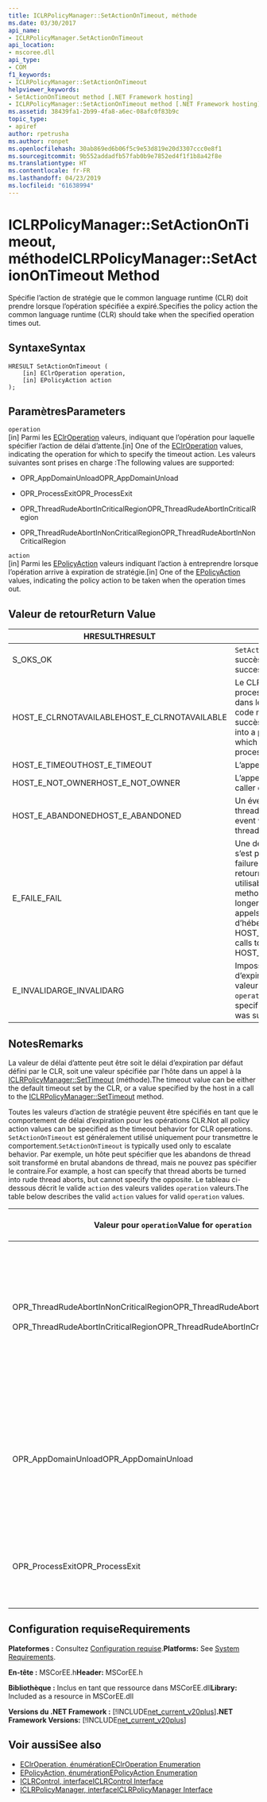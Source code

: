 ```yaml
---
title: ICLRPolicyManager::SetActionOnTimeout, méthode
ms.date: 03/30/2017
api_name:
- ICLRPolicyManager.SetActionOnTimeout
api_location:
- mscoree.dll
api_type:
- COM
f1_keywords:
- ICLRPolicyManager::SetActionOnTimeout
helpviewer_keywords:
- SetActionOnTimeout method [.NET Framework hosting]
- ICLRPolicyManager::SetActionOnTimeout method [.NET Framework hosting]
ms.assetid: 38439fa1-2b99-4fa8-a6ec-08afc0f83b9c
topic_type:
- apiref
author: rpetrusha
ms.author: ronpet
ms.openlocfilehash: 30ab869ed6b06f5c9e53d819e20d3307ccc0e8f1
ms.sourcegitcommit: 9b552addadfb57fab0b9e7852ed4f1f1b8a42f8e
ms.translationtype: HT
ms.contentlocale: fr-FR
ms.lasthandoff: 04/23/2019
ms.locfileid: "61638994"
---
```

# <a name="iclrpolicymanagersetactionontimeout-method"></a><span data-ttu-id="80b32-102">ICLRPolicyManager::SetActionOnTimeout, méthode</span><span class="sxs-lookup"><span data-stu-id="80b32-102">ICLRPolicyManager::SetActionOnTimeout Method</span></span>
<span data-ttu-id="80b32-103">Spécifie l’action de stratégie que le common language runtime (CLR) doit prendre lorsque l’opération spécifiée a expiré.</span><span class="sxs-lookup"><span data-stu-id="80b32-103">Specifies the policy action the common language runtime (CLR) should take when the specified operation times out.</span></span>  
  
## <a name="syntax"></a><span data-ttu-id="80b32-104">Syntaxe</span><span class="sxs-lookup"><span data-stu-id="80b32-104">Syntax</span></span>  
  
```  
HRESULT SetActionOnTimeout (  
    [in] EClrOperation operation,  
    [in] EPolicyAction action  
);  
```  
  
## <a name="parameters"></a><span data-ttu-id="80b32-105">Paramètres</span><span class="sxs-lookup"><span data-stu-id="80b32-105">Parameters</span></span>  
 `operation`  
 <span data-ttu-id="80b32-106">[in] Parmi les [EClrOperation](../../../../docs/framework/unmanaged-api/hosting/eclroperation-enumeration.md) valeurs, indiquant que l’opération pour laquelle spécifier l’action de délai d’attente.</span><span class="sxs-lookup"><span data-stu-id="80b32-106">[in] One of the [EClrOperation](../../../../docs/framework/unmanaged-api/hosting/eclroperation-enumeration.md) values, indicating the operation for which to specify the timeout action.</span></span> <span data-ttu-id="80b32-107">Les valeurs suivantes sont prises en charge :</span><span class="sxs-lookup"><span data-stu-id="80b32-107">The following values are supported:</span></span>  
  
- <span data-ttu-id="80b32-108">OPR_AppDomainUnload</span><span class="sxs-lookup"><span data-stu-id="80b32-108">OPR_AppDomainUnload</span></span>  
  
- <span data-ttu-id="80b32-109">OPR_ProcessExit</span><span class="sxs-lookup"><span data-stu-id="80b32-109">OPR_ProcessExit</span></span>  
  
- <span data-ttu-id="80b32-110">OPR_ThreadRudeAbortInCriticalRegion</span><span class="sxs-lookup"><span data-stu-id="80b32-110">OPR_ThreadRudeAbortInCriticalRegion</span></span>  
  
- <span data-ttu-id="80b32-111">OPR_ThreadRudeAbortInNonCriticalRegion</span><span class="sxs-lookup"><span data-stu-id="80b32-111">OPR_ThreadRudeAbortInNonCriticalRegion</span></span>  
  
 `action`  
 <span data-ttu-id="80b32-112">[in] Parmi les [EPolicyAction](../../../../docs/framework/unmanaged-api/hosting/epolicyaction-enumeration.md) valeurs indiquant l’action à entreprendre lorsque l’opération arrive à expiration de stratégie.</span><span class="sxs-lookup"><span data-stu-id="80b32-112">[in] One of the [EPolicyAction](../../../../docs/framework/unmanaged-api/hosting/epolicyaction-enumeration.md) values, indicating the policy action to be taken when the operation times out.</span></span>  
  
## <a name="return-value"></a><span data-ttu-id="80b32-113">Valeur de retour</span><span class="sxs-lookup"><span data-stu-id="80b32-113">Return Value</span></span>  
  
|<span data-ttu-id="80b32-114">HRESULT</span><span class="sxs-lookup"><span data-stu-id="80b32-114">HRESULT</span></span>|<span data-ttu-id="80b32-115">Description</span><span class="sxs-lookup"><span data-stu-id="80b32-115">Description</span></span>|  
|-------------|-----------------|  
|<span data-ttu-id="80b32-116">S_OK</span><span class="sxs-lookup"><span data-stu-id="80b32-116">S_OK</span></span>|<span data-ttu-id="80b32-117">`SetActionOnTimeout` retourné avec succès.</span><span class="sxs-lookup"><span data-stu-id="80b32-117">`SetActionOnTimeout` returned successfully.</span></span>|  
|<span data-ttu-id="80b32-118">HOST_E_CLRNOTAVAILABLE</span><span class="sxs-lookup"><span data-stu-id="80b32-118">HOST_E_CLRNOTAVAILABLE</span></span>|<span data-ttu-id="80b32-119">Le CLR n’a pas été chargé dans un processus ou le CLR est dans un état dans lequel il ne peut pas exécuter le code managé ou traiter l’appel avec succès.</span><span class="sxs-lookup"><span data-stu-id="80b32-119">The CLR has not been loaded into a process, or the CLR is in a state in which it cannot run managed code or process the call successfully.</span></span>|  
|<span data-ttu-id="80b32-120">HOST_E_TIMEOUT</span><span class="sxs-lookup"><span data-stu-id="80b32-120">HOST_E_TIMEOUT</span></span>|<span data-ttu-id="80b32-121">L’appel a expiré.</span><span class="sxs-lookup"><span data-stu-id="80b32-121">The call timed out.</span></span>|  
|<span data-ttu-id="80b32-122">HOST_E_NOT_OWNER</span><span class="sxs-lookup"><span data-stu-id="80b32-122">HOST_E_NOT_OWNER</span></span>|<span data-ttu-id="80b32-123">L’appelant ne possède pas le verrou.</span><span class="sxs-lookup"><span data-stu-id="80b32-123">The caller does not own the lock.</span></span>|  
|<span data-ttu-id="80b32-124">HOST_E_ABANDONED</span><span class="sxs-lookup"><span data-stu-id="80b32-124">HOST_E_ABANDONED</span></span>|<span data-ttu-id="80b32-125">Un événement a été annulé alors qu’un thread bloqué ou Fibre l’attendait.</span><span class="sxs-lookup"><span data-stu-id="80b32-125">An event was canceled while a blocked thread or fiber was waiting on it.</span></span>|  
|<span data-ttu-id="80b32-126">E_FAIL</span><span class="sxs-lookup"><span data-stu-id="80b32-126">E_FAIL</span></span>|<span data-ttu-id="80b32-127">Une défaillance catastrophique inconnue s’est produite.</span><span class="sxs-lookup"><span data-stu-id="80b32-127">An unknown catastrophic failure occurred.</span></span> <span data-ttu-id="80b32-128">Une fois une méthode retourne E_FAIL, le CLR n’est plus utilisable au sein du processus.</span><span class="sxs-lookup"><span data-stu-id="80b32-128">After a method returns E_FAIL, the CLR is no longer usable within the process.</span></span> <span data-ttu-id="80b32-129">Les appels suivants aux méthodes d’hébergement retournent HOST_E_CLRNOTAVAILABLE.</span><span class="sxs-lookup"><span data-stu-id="80b32-129">Subsequent calls to hosting methods return HOST_E_CLRNOTAVAILABLE.</span></span>|  
|<span data-ttu-id="80b32-130">E_INVALIDARG</span><span class="sxs-lookup"><span data-stu-id="80b32-130">E_INVALIDARG</span></span>|<span data-ttu-id="80b32-131">Impossible de définir un délai d’expiration spécifié `operation`, ou une valeur non valide a été fournie pour `operation`.</span><span class="sxs-lookup"><span data-stu-id="80b32-131">A timeout cannot be set for the specified `operation`, or an invalid value was supplied for `operation`.</span></span>|  
  
## <a name="remarks"></a><span data-ttu-id="80b32-132">Notes</span><span class="sxs-lookup"><span data-stu-id="80b32-132">Remarks</span></span>  
 <span data-ttu-id="80b32-133">La valeur de délai d’attente peut être soit le délai d’expiration par défaut défini par le CLR, soit une valeur spécifiée par l’hôte dans un appel à la [ICLRPolicyManager::SetTimeout](../../../../docs/framework/unmanaged-api/hosting/iclrpolicymanager-settimeout-method.md) (méthode).</span><span class="sxs-lookup"><span data-stu-id="80b32-133">The timeout value can be either the default timeout set by the CLR, or a value specified by the host in a call to the [ICLRPolicyManager::SetTimeout](../../../../docs/framework/unmanaged-api/hosting/iclrpolicymanager-settimeout-method.md) method.</span></span>  
  
 <span data-ttu-id="80b32-134">Toutes les valeurs d’action de stratégie peuvent être spécifiés en tant que le comportement de délai d’expiration pour les opérations CLR.</span><span class="sxs-lookup"><span data-stu-id="80b32-134">Not all policy action values can be specified as the timeout behavior for CLR operations.</span></span> <span data-ttu-id="80b32-135">`SetActionOnTimeout` est généralement utilisé uniquement pour transmettre le comportement.</span><span class="sxs-lookup"><span data-stu-id="80b32-135">`SetActionOnTimeout` is typically used only to escalate behavior.</span></span> <span data-ttu-id="80b32-136">Par exemple, un hôte peut spécifier que les abandons de thread soit transformé en brutal abandons de thread, mais ne pouvez pas spécifier le contraire.</span><span class="sxs-lookup"><span data-stu-id="80b32-136">For example, a host can specify that thread aborts be turned into rude thread aborts, but cannot specify the opposite.</span></span> <span data-ttu-id="80b32-137">Le tableau ci-dessous décrit le valide `action` des valeurs valides `operation` valeurs.</span><span class="sxs-lookup"><span data-stu-id="80b32-137">The table below describes the valid `action` values for valid `operation` values.</span></span>  
  
|<span data-ttu-id="80b32-138">Valeur pour `operation`</span><span class="sxs-lookup"><span data-stu-id="80b32-138">Value for `operation`</span></span>|<span data-ttu-id="80b32-139">Valeurs valides pour `action`</span><span class="sxs-lookup"><span data-stu-id="80b32-139">Valid values for `action`</span></span>|  
|---------------------------|-------------------------------|  
|<span data-ttu-id="80b32-140">OPR_ThreadRudeAbortInNonCriticalRegion</span><span class="sxs-lookup"><span data-stu-id="80b32-140">OPR_ThreadRudeAbortInNonCriticalRegion</span></span><br /><br /> <span data-ttu-id="80b32-141">OPR_ThreadRudeAbortInCriticalRegion</span><span class="sxs-lookup"><span data-stu-id="80b32-141">OPR_ThreadRudeAbortInCriticalRegion</span></span>|<span data-ttu-id="80b32-142">-   eRudeAbortThread</span><span class="sxs-lookup"><span data-stu-id="80b32-142">-   eRudeAbortThread</span></span><br /><span data-ttu-id="80b32-143">-   eUnloadAppDomain</span><span class="sxs-lookup"><span data-stu-id="80b32-143">-   eUnloadAppDomain</span></span><br /><span data-ttu-id="80b32-144">-   eRudeUnloadAppDomain</span><span class="sxs-lookup"><span data-stu-id="80b32-144">-   eRudeUnloadAppDomain</span></span><br /><span data-ttu-id="80b32-145">-   eExitProcess</span><span class="sxs-lookup"><span data-stu-id="80b32-145">-   eExitProcess</span></span><br /><span data-ttu-id="80b32-146">-   eFastExitProcess</span><span class="sxs-lookup"><span data-stu-id="80b32-146">-   eFastExitProcess</span></span><br /><span data-ttu-id="80b32-147">-   eRudeExitProcess</span><span class="sxs-lookup"><span data-stu-id="80b32-147">-   eRudeExitProcess</span></span><br /><span data-ttu-id="80b32-148">-   eDisableRuntime</span><span class="sxs-lookup"><span data-stu-id="80b32-148">-   eDisableRuntime</span></span>|  
|<span data-ttu-id="80b32-149">OPR_AppDomainUnload</span><span class="sxs-lookup"><span data-stu-id="80b32-149">OPR_AppDomainUnload</span></span>|<span data-ttu-id="80b32-150">-   eUnloadAppDomain</span><span class="sxs-lookup"><span data-stu-id="80b32-150">-   eUnloadAppDomain</span></span><br /><span data-ttu-id="80b32-151">-   eRudeUnloadAppDomain</span><span class="sxs-lookup"><span data-stu-id="80b32-151">-   eRudeUnloadAppDomain</span></span><br /><span data-ttu-id="80b32-152">-   eExitProcess</span><span class="sxs-lookup"><span data-stu-id="80b32-152">-   eExitProcess</span></span><br /><span data-ttu-id="80b32-153">-   eFastExitProcess</span><span class="sxs-lookup"><span data-stu-id="80b32-153">-   eFastExitProcess</span></span><br /><span data-ttu-id="80b32-154">-   eRudeExitProcess</span><span class="sxs-lookup"><span data-stu-id="80b32-154">-   eRudeExitProcess</span></span><br /><span data-ttu-id="80b32-155">-   eDisableRuntime</span><span class="sxs-lookup"><span data-stu-id="80b32-155">-   eDisableRuntime</span></span>|  
|<span data-ttu-id="80b32-156">OPR_ProcessExit</span><span class="sxs-lookup"><span data-stu-id="80b32-156">OPR_ProcessExit</span></span>|<span data-ttu-id="80b32-157">-   eExitProcess</span><span class="sxs-lookup"><span data-stu-id="80b32-157">-   eExitProcess</span></span><br /><span data-ttu-id="80b32-158">-   eFastExitProcess</span><span class="sxs-lookup"><span data-stu-id="80b32-158">-   eFastExitProcess</span></span><br /><span data-ttu-id="80b32-159">-   eRudeExitProcess</span><span class="sxs-lookup"><span data-stu-id="80b32-159">-   eRudeExitProcess</span></span><br /><span data-ttu-id="80b32-160">-   eDisableRuntime</span><span class="sxs-lookup"><span data-stu-id="80b32-160">-   eDisableRuntime</span></span>|  
  
## <a name="requirements"></a><span data-ttu-id="80b32-161">Configuration requise</span><span class="sxs-lookup"><span data-stu-id="80b32-161">Requirements</span></span>  
 <span data-ttu-id="80b32-162">**Plateformes :** Consultez [Configuration requise](../../../../docs/framework/get-started/system-requirements.md).</span><span class="sxs-lookup"><span data-stu-id="80b32-162">**Platforms:** See [System Requirements](../../../../docs/framework/get-started/system-requirements.md).</span></span>  
  
 <span data-ttu-id="80b32-163">**En-tête :** MSCorEE.h</span><span class="sxs-lookup"><span data-stu-id="80b32-163">**Header:** MSCorEE.h</span></span>  
  
 <span data-ttu-id="80b32-164">**Bibliothèque :** Inclus en tant que ressource dans MSCorEE.dll</span><span class="sxs-lookup"><span data-stu-id="80b32-164">**Library:** Included as a resource in MSCorEE.dll</span></span>  
  
 <span data-ttu-id="80b32-165">**Versions du .NET Framework :** [!INCLUDE[net_current_v20plus](../../../../includes/net-current-v20plus-md.md)]</span><span class="sxs-lookup"><span data-stu-id="80b32-165">**.NET Framework Versions:** [!INCLUDE[net_current_v20plus](../../../../includes/net-current-v20plus-md.md)]</span></span>  
  
## <a name="see-also"></a><span data-ttu-id="80b32-166">Voir aussi</span><span class="sxs-lookup"><span data-stu-id="80b32-166">See also</span></span>

- [<span data-ttu-id="80b32-167">EClrOperation, énumération</span><span class="sxs-lookup"><span data-stu-id="80b32-167">EClrOperation Enumeration</span></span>](../../../../docs/framework/unmanaged-api/hosting/eclroperation-enumeration.md)
- [<span data-ttu-id="80b32-168">EPolicyAction, énumération</span><span class="sxs-lookup"><span data-stu-id="80b32-168">EPolicyAction Enumeration</span></span>](../../../../docs/framework/unmanaged-api/hosting/epolicyaction-enumeration.md)
- [<span data-ttu-id="80b32-169">ICLRControl, interface</span><span class="sxs-lookup"><span data-stu-id="80b32-169">ICLRControl Interface</span></span>](../../../../docs/framework/unmanaged-api/hosting/iclrcontrol-interface.md)
- [<span data-ttu-id="80b32-170">ICLRPolicyManager, interface</span><span class="sxs-lookup"><span data-stu-id="80b32-170">ICLRPolicyManager Interface</span></span>](../../../../docs/framework/unmanaged-api/hosting/iclrpolicymanager-interface.md)
